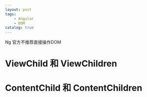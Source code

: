 ```yaml
---
layout: post
tags: 
    - Angular
    - DOM
catalog: true
---
```


Ng 官方不推荐直接操作DOM

# ViewChild 和 ViewChildren

# ContentChild 和 ContentChildren